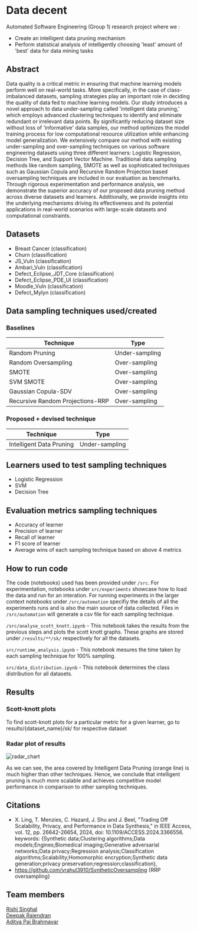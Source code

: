 # Data decent
Automated Software Engineering (Group 1) research project where we :
* Create an intelligent data pruning mechanism
* Perform statistical analysis of intelligently choosing 'least' amount of 'best' data  for data mining tasks

## Abstract
Data quality is a critical metric in ensuring that machine learning models perform well on real-world tasks. More specifically, in the case of class-imbalanced datasets, sampling strategies play an important role in deciding the quality of data fed to machine learning models. Our study introduces a novel approach to data under-sampling called 'intelligent data pruning,' which employs advanced clustering techniques to identify and eliminate redundant or irrelevant data points. By significantly reducing dataset size without loss of 'informative' data samples, our method optimizes the model training process for low computational resource utilization while enhancing model generalization. We extensively compare our method with existing under-sampling and over-sampling techniques on various software engineering datasets using three different learners: Logistic Regression, Decision Tree, and Support Vector Machine. Traditional data sampling methods like random sampling, SMOTE as well as sophisticated techniques such as Gaussian Copula and Recursive Random Projection based oversampling techniques are included in our evaluation as benchmarks. Through rigorous experimentation and performance analysis, we demonstrate the superior accuracy of our proposed data pruning method across diverse datasets and learners. Additionally, we provide insights into the underlying mechanisms driving its effectiveness and its potential applications in real-world scenarios with large-scale datasets and computational constraints. 

## Datasets
- Breast Cancer (classification)
- Churn (classification)
- JS_Vuln (classification)
- Ambari_Vuln (classification)
- Defect_Eclipse_JDT_Core (classification)
- Defect_Eclipse_PDE_UI (classification)
- Moodle_Vuln (classification)
- Defect_Mylyn (classification)

## Data sampling techniques used/created
### Baselines
| Technique                          | Type            |
|------------------------------------|-----------------|
| Random Pruning    | Under-sampling  |
| Random Oversampling | Over-sampling   |
| SMOTE               | Over-sampling   |
| SVM SMOTE           | Over-sampling   |
| Gaussian Copula-SDV | Over-sampling   |
| Recursive Random Projections-RRP | Over-sampling|

### Proposed + devised technique 
| Technique                      | Type           |
|--------------------------------|----------------|
| Intelligent Data Pruning  | Under-sampling |

  
## Learners used to test sampling techniques
- Logistic Regression
- SVM
- Decision Tree

## Evaluation metrics sampling techniques
- Accuracy of learner
- Precision of learner
- Recall of learner
- F1 score of learner
- Average wins of each sampling technique based on above 4 metrics

## How to run code
The code (notebooks) used has been provided under `/src`. For experimentation, notebooks under `src/experiments` showcase how to load the data and run for an interation. For running experiments in the larger context notebooks under `/src/automation` specifiy the details of all the experiments runs and is also the main source of data collected. Files in `/src/automation` will generate a csv file for each sampling technique.

`/src/analyse_scott_knott.ipynb` - This notebook takes the results from the previous steps and plots the scott knott graphs. These graphs are stored under `/results/**/sk/` respectively for all the datasets.

`src/runtime_analysis.ipynb` - This notebook mesures the time taken by each sampling technique for 100% sampling.

`src/data_distribution.ipynb` - This notebook determines the class distribution for all datasets.

## Results

### Scott-knott plots
To find scott-knott plots for a particular metric for a given learner, go to results/{dataset_name}/sk/ for respective dataset 

### Radar plot of results
![radar_chart](https://github.com/adipai/data-decent/assets/22258487/1446cad5-3fba-4263-94d2-5ad015bdb1d9)

As we can see, the area covered by Intelligent Data Pruning (orange line) is much higher than other techniques. Hence, we conclude that intelligent pruning is much more scalable and achieves competitive model performance in comparison to other sampling techniques.

## Citations
* X. Ling, T. Menzies, C. Hazard, J. Shu and J. Beel, "Trading Off Scalability, Privacy, and Performance in Data Synthesis," in IEEE Access, vol. 12, pp. 26642-26654, 2024, doi: 10.1109/ACCESS.2024.3366556.
keywords: {Synthetic data;Clustering algorithms;Data models;Engines;Biomedical imaging;Generative adversarial networks;Data privacy;Regression analysis;Classification algorithms;Scalability;Homomorphic encryption;Synthetic data generation;privacy preservation;regression;classification},
* https://github.com/yrahul3910/SyntheticOversampling {RRP oversampling}

## Team members
[Rishi Singhal](https://www.linkedin.com/in/rishi-singhal1101/)<br/>
[Deepak Rajendran](https://www.linkedin.com/in/deepr41)<br/>
[Aditya Pai Brahmavar](https://www.linkedin.com/in/adityapai16/)<br/>
